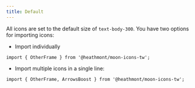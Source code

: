 ```yaml
---
title: Default
---
```


All icons are set to the default size of `text-body-300`. You have two options for importing icons:

- Import individually

`import { OtherFrame } from '@heathmont/moon-icons-tw';`

- Import multiple icons in a single line:

`import { OtherFrame, ArrowsBoost } from '@heathmont/moon-icons-tw';`
